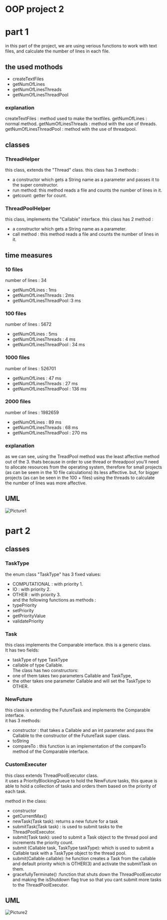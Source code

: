 # OOP project 2 
# part 1
in this part of the project, we are using verious functions to work with text files, and calculate the number of lines in each file. 

## the used mothods 
* createTextFiles 
* getNumOfLines
* getNumOfLinesThreads
* getNumOfLinesThreadPool

### explanation 
createTextFiles : method used to make the textfiles. 
getNumOfLines : normal method.
getNumOfLinesThreads : method with the use of threads. 
getNumOfLinesThreadPool : method with the use of threadpool. 

## classes
### ThreadHelper
this class, extends the "Thread" class. this class has 3 methods : 
* a constructor which gets a String name as a parameter and passes it to the super constructor. 
* run method: this method reads a file and counts the number of lines in it. 
* getcount: getter for count. 

### ThreadPoolHelper
this class, implements the "Callable" interface. this class has 2 method : 
* a constructor which gets a String name as a parameter.
* call method : this method reads a file and counts the number of lines in it. 

## time measures 
### 10 files 
number of lines : 34
* getNumOfLines : 1ms
* getNumOfLinesThreads : 2ms 
* getNumOfLinesThreadPool :3 ms 

### 100 files 
number of lines : 5672
* getNumOfLines : 5ms
* getNumOfLinesThreads : 4 ms
* getNumOfLinesThreadPool : 34 ms 

### 1000 files 
number of lines : 526701
* getNumOfLines : 47 ms 
* getNumOfLinesThreads : 27 ms
* getNumOfLinesThreadPool : 136 ms

### 2000 files 
number of lines : 1982659
* getNumOfLines : 89 ms 
* getNumOfLinesThreads : 68 ms  
* getNumOfLinesThreadPool : 270 ms 

### explanation 
as we can see, using the TreadPool method was the least affective method out of the 3. 
thats because in order to use thread or threadpool you'll need to allocate resources from the operating system, therefore for small projects (as can be seem in the 10 file calculations) its less affective. 
but, for bigger projects (as can be seen in the 100 + files) using the threads to calculate the number of lines was more affective.

## UML


![Picture1](https://user-images.githubusercontent.com/118693941/212293982-9e4fbbdc-43e3-4865-91c3-be4bb659eb38.png)


# part 2
## classes
### TaskType
the enum class "TaskType" has 3 fixed values: 
* COMPUTATIONAL : with priority 1.
* IO : with priority 2. 
* OTHER : with priority 3. <br />
and the following functions as methods : 
* typePriority
* setPriority
* getPriorityValue
* validatePriority

### Task
this class implements the Comparable interface. this is a generic class. <br /> 
It has two fields:
* taskType of type TaskType 
* callable of type Callable<T>. <br /> 
The class has two constructors:
 * one of them takes two parameters Callable<T> and TaskType, 
 * the other takes one parameter Callable<T> and will set the TaskType to OTHER. 

### NewFuture
this class is extending the FutureTask<V> and implements the Comparable<NewFuture> interface. <br /> 
it has 3 methods: 
* constructor : that takes a Callable and an int parameter and pass the Callable to the constructor of the FutureTask super class.
* toString 
* compareTo : this function is an implementation of the compareTo method of the Comparable interface.
  
### CustomExecuter
this class extends ThreadPoolExecutor class. <br /> 
it uses a PriorityBlockingQueue to hold the NewFuture tasks, this queue is able to hold a collection of tasks and orders them based on the priority of each task. <br /> 
 
 method in the class: 
 * constructor 
 * getCurrentMax()
 * newTask(Task task): returns a new future for a task
 * submitTask(Task task) : is used to submit tasks to the ThreadPoolExecutor.
 * submit(Task task): used to submit a Task object to the thread pool and increments the priority count.
 * submit (Callable task, TaskType taskType): which is used to submit a Callable task with a TaskType object to the thread pool.
 * submit(Callable<T> callable): he function creates a Task from the callable and  default priority which is OTHER(3) and activate the submitTask on them.
 * gracefullyTerminate() :function that shuts down the ThreadPoolExecutor and making the isShutdown flag true so that you cant submit more tasks to the ThreadPoolExecutor.

## UML
![Picture2](https://user-images.githubusercontent.com/118693941/212294438-40b3f918-21cd-4f3f-83cb-6db0e7687be3.png)

